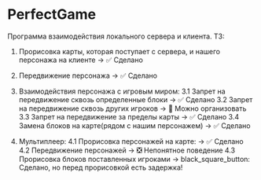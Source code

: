 # PerfectGame
Программа взаимодействия локального сервера и клиента.
ТЗ:
1. Прорисовка карты, которая поступает с сервера, и нашего персонажа на клиенте ->  :white_check_mark: Сделано

2. Передвижение персонажа -> :white_check_mark: Сделано

3. Взаимодействия персонажа с игровым миром:
  3.1 Запрет на передвижение сквозь определенные блоки -> :white_check_mark: Сделано
  3.2 Запрет на передвижение сквозь других игроков -> :black_square_button: Можно организовать
  3.3 Запрет на передвижение за пределы карты -> :white_check_mark: Сделано
  3.4 Замена блоков на карте(рядом с нашим персонажем) -> :white_check_mark: Сделано
4. Мультиплеер:
  4.1 Прорисовка персонажей на карте: -> :white_check_mark: Сделано
  4.2 Передвижение персонажей -> :negative_squared_cross_mark: Непонятное поведение
  4.3 Прорисовка блоков поставленных игроками -> black_square_button: Сделано, но перед прорисовкой есть задержка!
  
